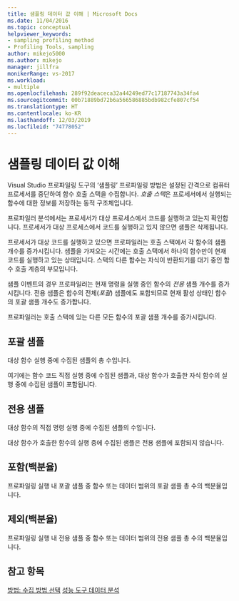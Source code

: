 ```yaml
---
title: 샘플링 데이터 값 이해 | Microsoft Docs
ms.date: 11/04/2016
ms.topic: conceptual
helpviewer_keywords:
- sampling profiling method
- Profiling Tools, sampling
author: mikejo5000
ms.author: mikejo
manager: jillfra
monikerRange: vs-2017
ms.workload:
- multiple
ms.openlocfilehash: 289f92deaceca32a44249ed77c17187743a34fa4
ms.sourcegitcommit: 00b71889bd72b6a566586885bdb982cfe807cf54
ms.translationtype: HT
ms.contentlocale: ko-KR
ms.lasthandoff: 12/03/2019
ms.locfileid: "74778052"
---
```

# <a name="understand-sampling-data-values"></a>샘플링 데이터 값 이해

Visual Studio 프로파일링 도구의 ‘샘플링’ 프로파일링 방법은 설정된 간격으로 컴퓨터 프로세서를 중단하여 함수 호출 스택을 수집합니다.  *호출 스택*은 프로세서에서 실행되는 함수에 대한 정보를 저장하는 동적 구조체입니다.

프로파일러 분석에서는 프로세서가 대상 프로세스에서 코드를 실행하고 있는지 확인합니다. 프로세서가 대상 프로세스에서 코드를 실행하고 있지 않으면 샘플은 삭제됩니다.

프로세서가 대상 코드를 실행하고 있으면 프로파일러는 호출 스택에서 각 함수의 샘플 개수를 증가시킵니다. 샘플을 가져오는 시간에는 호출 스택에서 하나의 함수만이 현재 코드를 실행하고 있는 상태입니다. 스택의 다른 함수는 자식이 반환되기를 대기 중인 함수 호출 계층의 부모입니다.

샘플 이벤트의 경우 프로파일러는 현재 명령을 실행 중인 함수의 *전용* 샘플 개수를 증가시킵니다. 전용 샘플은 함수의 전체(*포괄*) 샘플에도 포함되므로 현재 활성 상태인 함수의 포괄 샘플 개수도 증가합니다.

 프로파일러는 호출 스택에 있는 다른 모든 함수의 포괄 샘플 개수를 증가시킵니다.

## <a name="inclusive-samples"></a>포괄 샘플

대상 함수 실행 중에 수집된 샘플의 총 수입니다.

여기에는 함수 코드 직접 실행 중에 수집된 샘플과, 대상 함수가 호출한 자식 함수의 실행 중에 수집된 샘플이 포함됩니다.

## <a name="exclusive-samples"></a>전용 샘플

대상 함수의 직접 명령 실행 중에 수집된 샘플의 수입니다.

대상 함수가 호출한 함수의 실행 중에 수집된 샘플은 전용 샘플에 포함되지 않습니다.

## <a name="inclusive-percent"></a>포함(백분율)

프로파일링 실행 내 포괄 샘플 중 함수 또는 데이터 범위의 포괄 샘플 총 수의 백분율입니다.

## <a name="exclusive-percent"></a>제외(백분율)

프로파일링 실행 내 전용 샘플 중 함수 또는 데이터 범위의 전용 샘플 총 수의 백분율입니다.

## <a name="see-also"></a>참고 항목

[방법: 수집 방법 선택](../profiling/how-to-choose-collection-methods.md)
[성능 도구 데이터 분석](../profiling/analyzing-performance-tools-data.md)
